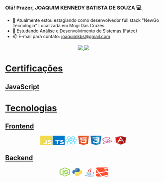 
  ### Olá! Prazer, JOAQUIM KENNEDY BATISTA DE SOUZA 💻

  - 🔭 Atualmente estou estagiando como desenvolvedor full stack "NewGo Tecnologia" Localizada em Mogi Das Cruzes
  - 🌱 Estudando Análise e Desenvolvimento de Sistemas (Fatec)
  - 📫 E-mail para contato: joaquimkbs@gmail.com

  <div align="center">
    <a href="https://github.com/devkemc">
    <img height="170em" src="https://github-readme-stats.vercel.app/api?username=devkemc&show_icons=true&theme=dark&include_all_commits=true&count_private=true"/>
    <img height="170em" src="https://github-readme-stats.vercel.app/api/top-langs/?username=devkemc&layout=compact&langs_count=7&theme=maroongold"/>
  </div>
  
# Certificações
  
  ## JavaScript
  <div data-iframe-width="150" data-iframe-height="270" data-share-badge-id="c5ef45c7-a5bd-4f75-8369-15ca5288cf0c" data-share-badge-host="https://www.credly.com"></div><script type="text/javascript" async src="//cdn.credly.com/assets/utilities/embed.js"></script>
  
# Tecnologias

## Frontend

<div style="display: flex; flex-wrap: wrap; justify-content: center;">
  <img align="center" alt="Kennedy-Js" height="30" width="40" src="https://raw.githubusercontent.com/devicons/devicon/master/icons/javascript/javascript-plain.svg">
  <img align="center" alt="Kennedy-Ts" height="30" width="40" src="https://raw.githubusercontent.com/devicons/devicon/master/icons/typescript/typescript-plain.svg">
  <img align="center" alt="Kennedy-React" height="30" width="40" src="https://raw.githubusercontent.com/devicons/devicon/master/icons/react/react-original.svg">
  <img align="center" alt="Kennedy-HTML" height="30" width="40" src="https://raw.githubusercontent.com/devicons/devicon/master/icons/html5/html5-original.svg">
  <img align="center" alt="Kennedy-CSS" height="30" width="40" src="https://raw.githubusercontent.com/devicons/devicon/master/icons/css3/css3-original.svg">
  <img align="center" alt="Kennedy-Sass" height="30" width="40" src="https://raw.githubusercontent.com/devicons/devicon/master/icons/sass/sass-original.svg">
  <img align="center" alt="Kennedy-Angular" height="30" width="40" src="https://raw.githubusercontent.com/devicons/devicon/master/icons/angularjs/angularjs-original.svg">
</div>

## Backend

<div style="display: flex; flex-wrap: wrap; justify-content: center;">
  <img align="center" alt="Kennedy-NodeJS" height="30" width="40" src="https://raw.githubusercontent.com/devicons/devicon/master/icons/nodejs/nodejs-original.svg">
  <img align="center" alt="Kennedy-Python" height="30" width="40" src="https://raw.githubusercontent.com/devicons/devicon/master/icons/python/python-original.svg">
  <img align="center" alt="Kennedy-Java" height="30" width="40" src="https://raw.githubusercontent.com/devicons/devicon/master/icons/java/java-original.svg">
  <img align="center" alt="Kennedy-Laravel" height="30" width="40" src="https://raw.githubusercontent.com/devicons/devicon/master/icons/laravel/laravel-plain.svg">
</div>

<div style="display: flex; justify-content: center; align-items: center; padding: 15px;"> 


  ##

  </div>

 


